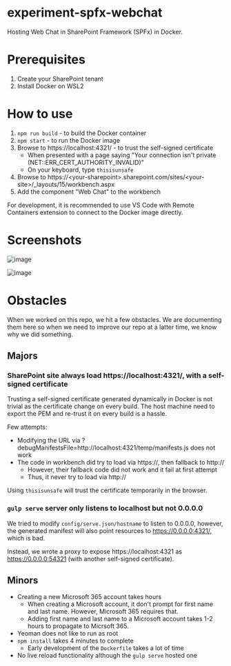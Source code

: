# experiment-spfx-webchat

Hosting Web Chat in SharePoint Framework (SPFx) in Docker.

# Prerequisites

1. Create your SharePoint tenant
1. Install Docker on WSL2

# How to use

1. `npm run build` - to build the Docker container
1. `npm start` - to run the Docker image
1. Browse to https://localhost:4321/ - to trust the self-signed certificate
   - When presented with a page saying "Your connection isn't private (NET::ERR_CERT_AUTHORITY_INVALID)"
   - On your keyboard, type `thisisunsafe`
1. Browse to https://&lt;your-sharepoint&gt;.sharepoint.com/sites/&lt;your-site&gt;/_layouts/15/workbench.aspx
1. Add the component "Web Chat" to the workbench

For development, it is recommended to use VS Code with Remote Containers extension to connect to the Docker image directly.

# Screenshots

![image](https://user-images.githubusercontent.com/1622400/183159352-e8bf4952-7d3e-4e1f-b81f-5b2c8f05caab.png)

![image](https://user-images.githubusercontent.com/1622400/183159262-fafe1bd1-1f38-4da6-8918-96f62fd03dcd.png)

# Obstacles

When we worked on this repo, we hit a few obstacles. We are documenting them here so when we need to improve our repo at a latter time, we know why we did something.

## Majors

### SharePoint site always load https://localhost:4321/, with a self-signed certificate

Trusting a self-signed certificate generated dynamically in Docker is not trivial as the certificate change on every build. The host machine need to export the PEM and re-trust it on every build is a hassle.

Few attempts:
- Modifying the URL via ?debugManifestsFile=http://localhost:4321/temp/manifests.js does not work
- The code in workbench did try to load via https://, then fallback to http://
   - However, their fallback code did not work and it fail at first attempt
   - Thus, it never try to load via http://

Using `thisisunsafe` will trust the certificate temporarily in the browser.

### `gulp serve` server only listens to localhost but not 0.0.0.0

We tried to modify `config/serve.json/hostname` to listen to 0.0.0.0, however, the generated manifest will also point resources to https://0.0.0.0:4321/, which is bad.

Instead, we wrote a proxy to expose https://localhost:4321 as https://0.0.0.0:54321 (with another self-signed certificate).

## Minors

- Creating a new Microsoft 365 account takes hours
   - When creating a Microsoft account, it don't prompt for first name and last name. However, Microsoft 365 requires that.
   - Adding first name and last name to a Microsoft account takes 1-2 hours to propagate to Micrsoft 365.
- Yeoman does not like to run as root
- `npm install` takes 4 minutes to complete
   - Early development of the `Dockerfile` takes a lot of time
- No live reload functionality although the `gulp serve` hosted one

